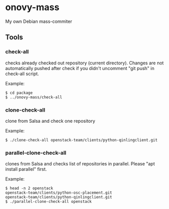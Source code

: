 # onovy-mass
My own Debian mass-commiter

## Tools

### check-all
checks already checked out repository (current directory). Changes are not automatically pushed after check if you didn't uncomment "git push" in check-all script.

Example:
```
$ cd package
$ ../onovy-mass/check-all
```

### clone-check-all
clone from Salsa and check one repository

Example:
```
$ ./clone-check-all openstack-team/clients/python-qinlingclient.git
```

### parallel-clone-check-all
clones from Salsa and checks list of repositories in parallel. Please "apt install parallel" first.

Example:
```
$ head -n 2 openstack 
openstack-team/clients/python-osc-placement.git
openstack-team/clients/python-qinlingclient.git
$ ./parallel-clone-check-all openstack
```
